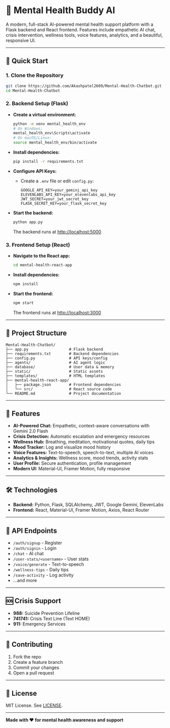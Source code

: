 # 💙 Mental Health Buddy AI

A modern, full-stack AI-powered mental health support platform with a Flask backend and React frontend. Features include empathetic AI chat, crisis intervention, wellness tools, voice features, analytics, and a beautiful, responsive UI.

---

## 🚀 Quick Start

### 1. Clone the Repository

```bash
git clone https://github.com/Akashpatel2609/Mental-Health-Chatbot.git
cd Mental-Health-Chatbot
```

### 2. Backend Setup (Flask)

- **Create a virtual environment:**
  ```bash
  python -m venv mental_health_env
  # On Windows:
  mental_health_env\Scripts\activate
  # On macOS/Linux:
  source mental_health_env/bin/activate
  ```

- **Install dependencies:**
  ```bash
  pip install -r requirements.txt
  ```

- **Configure API Keys:**
  - Create a `.env` file or edit `config.py`:
    ```
    GOOGLE_API_KEY=your_gemini_api_key
    ELEVENLABS_API_KEY=your_elevenlabs_api_key
    JWT_SECRET=your_jwt_secret_key
    FLASK_SECRET_KEY=your_flask_secret_key
    ```

- **Start the backend:**
  ```bash
  python app.py
  ```
  The backend runs at [http://localhost:5000](http://localhost:5000)

### 3. Frontend Setup (React)

- **Navigate to the React app:**
  ```bash
  cd mental-health-react-app
  ```

- **Install dependencies:**
  ```bash
  npm install
  ```

- **Start the frontend:**
  ```bash
  npm start
  ```
  The frontend runs at [http://localhost:3000](http://localhost:3000)

---

## 🧩 Project Structure

```
Mental-Health-Chatbot/
├── app.py                  # Flask backend
├── requirements.txt        # Backend dependencies
├── config.py               # API keys/config
├── agents/                 # AI agent logic
├── database/               # User data & memory
├── static/                 # Static assets
├── templates/              # HTML templates
├── mental-health-react-app/
│   ├── package.json        # Frontend dependencies
│   └── src/                # React source code
└── README.md               # Project documentation
```

---

## 🌟 Features

- **AI-Powered Chat:** Empathetic, context-aware conversations with Gemini 2.0 Flash
- **Crisis Detection:** Automatic escalation and emergency resources
- **Wellness Hub:** Breathing, meditation, motivational quotes, daily tips
- **Mood Tracker:** Log and visualize mood history
- **Voice Features:** Text-to-speech, speech-to-text, multiple AI voices
- **Analytics & Insights:** Wellness score, mood trends, activity stats
- **User Profile:** Secure authentication, profile management
- **Modern UI:** Material-UI, Framer Motion, fully responsive

---

## 🛠️ Technologies

- **Backend:** Python, Flask, SQLAlchemy, JWT, Google Gemini, ElevenLabs
- **Frontend:** React, Material-UI, Framer Motion, Axios, React Router

---

## 📝 API Endpoints

- `/auth/signup` - Register
- `/auth/signin` - Login
- `/chat` - AI chat
- `/user-stats/<username>` - User stats
- `/voice/generate` - Text-to-speech
- `/wellness-tips` - Daily tips
- `/save-activity` - Log activity
- ...and more

---

## 🆘 Crisis Support

- **988:** Suicide Prevention Lifeline
- **741741:** Crisis Text Line (Text HOME)
- **911:** Emergency Services

---

## 🤝 Contributing

1. Fork the repo
2. Create a feature branch
3. Commit your changes
4. Open a pull request

---

## 📄 License

MIT License. See [LICENSE](LICENSE).

---

**Made with ❤️ for mental health awareness and support**
